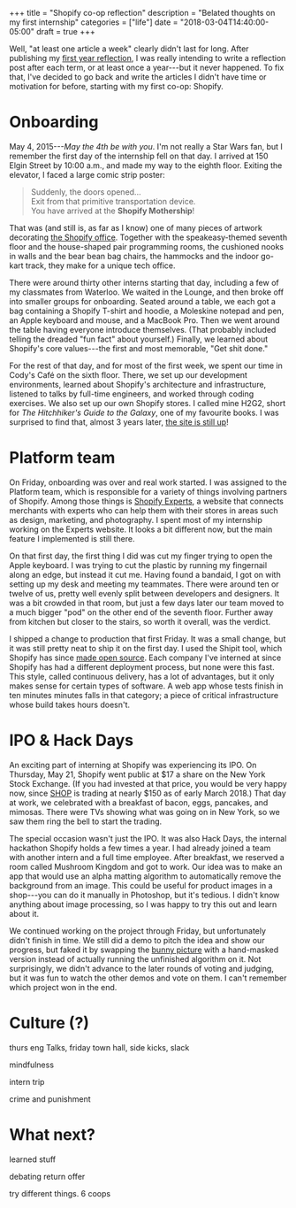 +++
title = "Shopify co-op reflection"
description = "Belated thoughts on my first internship"
categories = ["life"]
date = "2018-03-04T14:40:00-05:00"
draft = true
+++

Well, "at least one article a week" clearly didn't last for long. After publishing my [first year reflection](/blog/post/first-year/), I was really intending to write a reflection post after each term, or at least once a year---but it never happened. To fix that, I've decided to go back and write the articles I didn't have time or motivation for before, starting with my first co-op: Shopify.

<!--more-->

# Onboarding

May 4, 2015---_May the 4th be with you_. I'm not really a Star Wars fan, but I remember the first day of the internship fell on that day. I arrived at 150 Elgin Street by 10:00 a.m., and made my way to the eighth floor. Exiting the elevator, I faced a large comic strip poster:

> Suddenly, the doors opened...  
> Exit from that primitive transportation device.  
> You have arrived at the **Shopify Mothership**!

That was (and still is, as far as I know) one of many pieces of artwork decorating [the Shopify office][1]. Together with the speakeasy-themed seventh floor and the house-shaped pair programming rooms, the cushioned nooks in walls and the bear bean bag chairs, the hammocks and the indoor go-kart track, they make for a unique tech office.

There were around thirty other interns starting that day, including a few of my classmates from Waterloo. We waited in the Lounge, and then broke off into smaller groups for onboarding. Seated around a table, we each got a bag containing a Shopify T-shirt and hoodie, a Moleskine notepad and pen, an Apple keyboard and mouse, and a MacBook Pro. Then we went around the table having everyone introduce themselves. (That probably included telling the dreaded "fun fact" about yourself.) Finally, we learned about Shopify's core values---the first and most memorable, "Get shit done."

For the rest of that day, and for most of the first week, we spent our time in Cody's Café on the sixth floor. There, we set up our development environments, learned about Shopify's architecture and infrastructure, listened to talks by full-time engineers, and worked through coding exercises. We also set up our own Shopify stores. I called mine H2G2, short for _The Hitchhiker's Guide to the Galaxy_, one of my favourite books. I was surprised to find that, almost 3 years later, [the site is still up][2]!

# Platform team

On Friday, onboarding was over and real work started. I was assigned to the Platform team, which is responsible for a variety of things involving partners of Shopify. Among those things is [Shopify Experts][3], a website that connects merchants with experts who can help them with their stores in areas such as design, marketing, and photography. I spent most of my internship working on the Experts website. It looks a bit different now, but the main feature I implemented is still there.

On that first day, the first thing I did was cut my finger trying to open the Apple keyboard. I was trying to cut the plastic by running my fingernail along an edge, but instead it cut me. Having found a bandaid, I got on with setting up my desk and meeting my teammates. There were around ten or twelve of us, pretty well evenly split between developers and designers. It was a bit crowded in that room, but just a few days later our team moved to a much bigger "pod" on the other end of the seventh floor. Further away from kitchen but closer to the stairs, so worth it overall, was the verdict.

I shipped a change to production that first Friday. It was a small change, but it was still pretty neat to ship it on the first day. I used the Shipit tool, which Shopify has since [made open source][4]. Each company I've interned at since Shopify has had a different deployment process, but none were this fast. This style, called continuous delivery, has a lot of advantages, but it only makes sense for certain types of software. A web app whose tests finish in ten minutes minutes falls in that category; a piece of critical infrastructure whose build takes hours doesn't.

# IPO & Hack Days

An exciting part of interning at Shopify was experiencing its IPO. On Thursday, May 21, Shopify went public at $17 a share on the New York Stock Exchange. (If you had invested at that price, you would be very happy now, since [SHOP][5] is trading at nearly $150 as of early March 2018.) That day at work, we celebrated with a breakfast of bacon, eggs, pancakes, and mimosas. There were TVs showing what was going on in New York, so we saw them ring the bell to start the trading.

The special occasion wasn't just the IPO. It was also Hack Days, the internal hackathon Shopify holds a few times a year. I had already joined a team with another intern and a full time employee. After breakfast, we reserved a room called Mushroom Kingdom and got to work. Our idea was to make an app that would use an alpha matting algorithm to automatically remove the background from an image. This could be useful for product images in a shop---you can do it manually in Photoshop, but it's tedious. I didn't know anything about image processing, so I was happy to try this out and learn about it.

We continued working on the project through Friday, but unfortunately didn't finish in time. We still did a demo to pitch the idea and show our progress, but faked it by swapping the [bunny picture][6] with a hand-masked version instead of actually running the unfinished algorithm on it. Not surprisingly, we didn't advance to the later rounds of voting and judging, but it was fun to watch the other demos and vote on them. I can't remember which project won in the end.

# Culture (?)

thurs eng Talks, friday town hall, side kicks, slack

mindfulness

intern trip

crime and punishment 

# What next?

learned stuff

debating return offer

try different things. 6 coops

[1]: http://www.linebox.ca/work/shopify/
[2]: https://h2g2.myshopify.com/
[3]: https://experts.shopify.com/
[4]: https://shopifyengineering.myshopify.com/blogs/engineering/introducing-shipit
[5]: https://www.bloomberg.com/quote/SHOP:US
[6]: http://animal-central.wikia.com/wiki/File:Bunnies-bunny-rabbits-16437969-1280-800.jpg